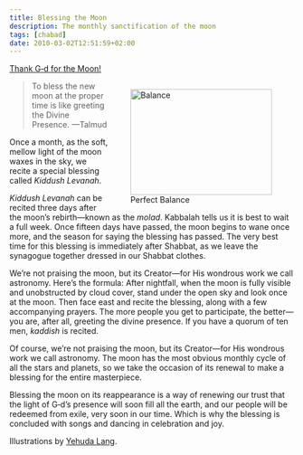 ```yaml
---
title: Blessing the Moon
description: The monthly sanctification of the moon
tags: [chabad]
date: 2010-03-02T12:51:59+02:00
---
```


[Thank G‑d for the Moon!](https://www.chabad.org/library/article_cdo/aid/607391/jewish/Thank-G-d-for-the-Moon.htm)

<figure style="float:right">
<img src="/posts/img/judaica/moon.webp" alt="Balance" width="250" height="187">
<figcaption>Perfect Balance</figcaption>
</figure>

> To bless the new moon at the proper time is like greeting the Divine Presence. &mdash;Talmud

Once a month, as the soft, mellow light of the moon waxes in the sky, we recite a special blessing called _Kiddush Levanah_.

_Kiddush Levanah_ can be recited three days after the moon’s rebirth—known as the _molad_. Kabbalah tells us it is best to wait a full week. Once fifteen days have passed, the moon begins to wane once more, and the season for saying the blessing has passed. The very best time for this blessing is immediately after Shabbat, as we leave the synagogue together dressed in our Shabbat clothes.

We’re not praising the moon, but its Creator&mdash;for His wondrous work we call astronomy. Here’s the formula: After nightfall, when the moon is fully visible and unobstructed by cloud cover, stand under the open sky and look once at the moon. Then face east and recite the blessing, along with a few accompanying prayers. The more people you get to participate, the better&mdash;you are, after all, greeting the divine presence. If you have a quorum of ten men, _kaddish_ is recited.

Of course, we’re not praising the moon, but its Creator&mdash;for His wondrous work we call astronomy. The moon has the most obvious monthly cycle of all the stars and planets, so we take the occasion of its renewal to make a blessing for the entire masterpiece.

Blessing the moon on its reappearance is a way of renewing our trust that the light of G‑d’s presence will soon fill all the earth, and our people will be redeemed from exile, very soon in our time. Which is why the blessing is concluded with songs and dancing in celebration and joy.

Illustrations by [Yehuda Lang](https://www.chabad.org/article.asp?aid=569682).
